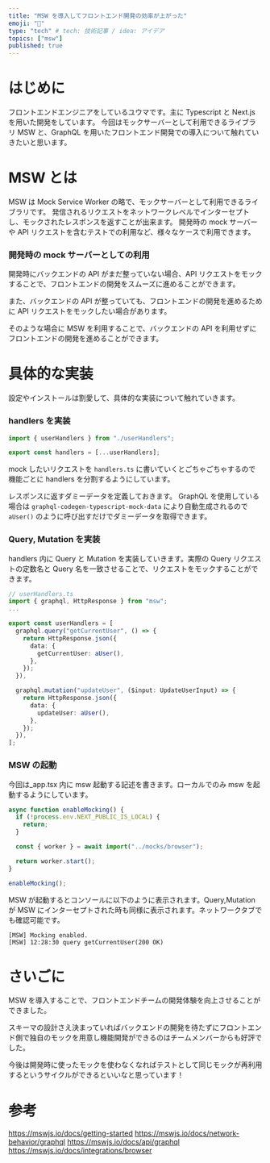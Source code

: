 ```yaml
---
title: "MSW を導入してフロントエンド開発の効率が上がった"
emoji: "🦁"
type: "tech" # tech: 技術記事 / idea: アイデア
topics: ["msw"]
published: true
---
```


# はじめに

フロントエンドエンジニアをしているユウマです。主に Typescript と Next.js を用いた開発をしています。
今回はモックサーバーとして利用できるライブラリ MSW と、GraphQL を用いたフロントエンド開発での導入について触れていきたいと思います。

# MSW とは

MSW は Mock Service Worker の略で、モックサーバーとして利用できるライブラリです。
発信されるリクエストをネットワークレベルでインターセプトし、モックされたレスポンスを返すことが出来ます。
開発時の mock サーバーや API リクエストを含むテストでの利用など、様々なケースで利用できます。

### 開発時の mock サーバーとしての利用

開発時にバックエンドの API がまだ整っていない場合、API リクエストをモックすることで、フロントエンドの開発をスムーズに進めることができます。

また、バックエンドの API が整っていても、フロントエンドの開発を進めるために API リクエストをモックしたい場合があります。

そのような場合に MSW を利用することで、バックエンドの API を利用せずにフロントエンドの開発を進めることができます。

# 具体的な実装

設定やインストールは割愛して、具体的な実装について触れていきます。

### handlers を実装

```ts
import { userHandlers } from "./userHandlers";

export const handlers = [...userHandlers];
```

mock したいリクエストを `handlers.ts` に書いていくとごちゃごちゃするので機能ごとに handlers を分割するようにしています。

レスポンスに返すダミーデータを定義しておきます。
GraphQL を使用している場合は `graphql-codegen-typescript-mock-data` により自動生成されるので `aUser()` のように呼び出すだけでダミーデータを取得できます。

### Query, Mutation を実装

handlers 内に Query と Mutation を実装していきます。実際の Query リクエストの定数名と Query 名を一致させることで、リクエストをモックすることができます。

```ts
// userHandlers.ts
import { graphql, HttpResponse } from "msw";
...

export const userHandlers = [
  graphql.query("getCurrentUser", () => {
    return HttpResponse.json({
      data: {
        getCurrentUser: aUser(),
      },
    });
  }),

  graphql.mutation("updateUser", ($input: UpdateUserInput) => {
    return HttpResponse.json({
      data: {
        updateUser: aUser(),
      },
    });
  }),
];
```

### MSW の起動

今回は\_app.tsx 内に msw 起動する記述を書きます。ローカルでのみ msw を起動するようにしています。

```ts
async function enableMocking() {
  if (!process.env.NEXT_PUBLIC_IS_LOCAL) {
    return;
  }

  const { worker } = await import("../mocks/browser");

  return worker.start();
}

enableMocking();
```

MSW が起動するとコンソールに以下のように表示されます。Query,Mutation が MSW にインターセプトされた時も同様に表示されます。ネットワークタブでも確認可能です。

```
[MSW] Mocking enabled.
[MSW] 12:28:30 query getCurrentUser(200 OK)
```

# さいごに

MSW を導入することで、フロントエンドチームの開発体験を向上させることができました。

スキーマの設計さえ決まっていればバックエンドの開発を待たずにフロントエンド側で独自のモックを用意し機能開発ができるのはチームメンバーからも好評でした。

今後は開発時に使ったモックを使わなくなればテストとして同じモックが再利用するというサイクルができるといいなと思っています！

# 参考

https://mswjs.io/docs/getting-started
https://mswjs.io/docs/network-behavior/graphql
https://mswjs.io/docs/api/graphql
https://mswjs.io/docs/integrations/browser
